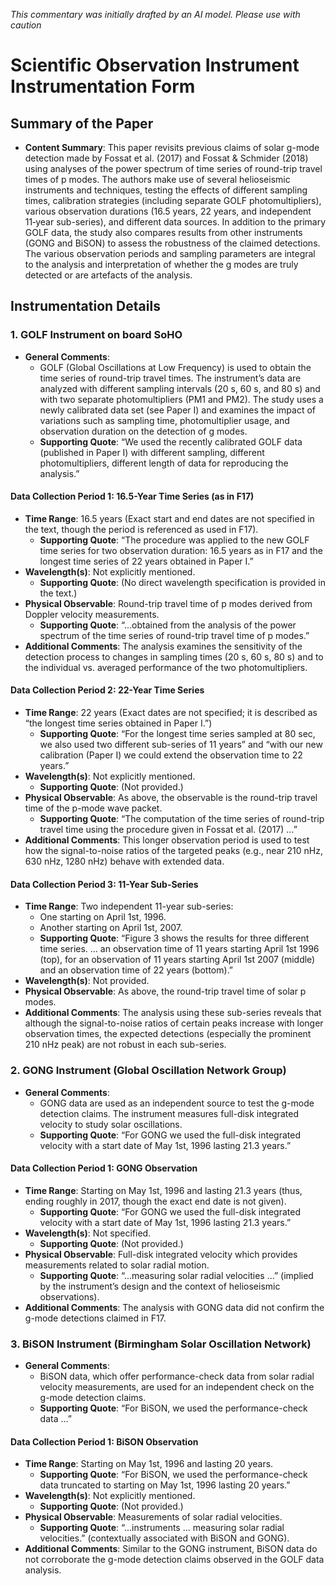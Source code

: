 _This commentary was initially drafted by an AI model. Please use with caution_

# Scientific Observation Instrument Instrumentation Form

## Summary of the Paper
- **Content Summary**: This paper revisits previous claims of solar g-mode detection made by Fossat et al. (2017) and Fossat & Schmider (2018) using analyses of the power spectrum of time series of round-trip travel times of p modes. The authors make use of several helioseismic instruments and techniques, testing the effects of different sampling times, calibration strategies (including separate GOLF photomultipliers), various observation durations (16.5 years, 22 years, and independent 11‑year sub-series), and different data sources. In addition to the primary GOLF data, the study also compares results from other instruments (GONG and BiSON) to assess the robustness of the claimed detections. The various observation periods and sampling parameters are integral to the analysis and interpretation of whether the g modes are truly detected or are artefacts of the analysis.

## Instrumentation Details

### 1. GOLF Instrument on board SoHO
- **General Comments**:
   - GOLF (Global Oscillations at Low Frequency) is used to obtain the time series of round-trip travel times. The instrument’s data are analyzed with different sampling intervals (20 s, 60 s, and 80 s) and with two separate photomultipliers (PM1 and PM2). The study uses a newly calibrated data set (see Paper I) and examines the impact of variations such as sampling time, photomultiplier usage, and observation duration on the detection of g modes.
   - **Supporting Quote**: “We used the recently calibrated GOLF data (published in Paper I) with different sampling, different photomultipliers, different length of data for reproducing the analysis.”

#### Data Collection Period 1: 16.5-Year Time Series (as in F17)
- **Time Range**: 16.5 years (Exact start and end dates are not specified in the text, though the period is referenced as used in F17).
   - **Supporting Quote**: “The procedure was applied to the new GOLF time series for two observation duration: 16.5 years as in F17 and the longest time series of 22 years obtained in Paper I.”
- **Wavelength(s)**: Not explicitly mentioned.
   - **Supporting Quote**: (No direct wavelength specification is provided in the text.)
- **Physical Observable**: Round-trip travel time of p modes derived from Doppler velocity measurements.
   - **Supporting Quote**: “...obtained from the analysis of the power spectrum of the time series of round-trip travel time of p modes.”
- **Additional Comments**: The analysis examines the sensitivity of the detection process to changes in sampling times (20 s, 60 s, 80 s) and to the individual vs. averaged performance of the two photomultipliers.

#### Data Collection Period 2: 22-Year Time Series
- **Time Range**: 22 years (Exact dates are not specified; it is described as “the longest time series obtained in Paper I.”)
   - **Supporting Quote**: “For the longest time series sampled at 80 sec, we also used two different sub-series of 11 years” and “with our new calibration (Paper I) we could extend the observation time to 22 years.”
- **Wavelength(s)**: Not explicitly mentioned.
   - **Supporting Quote**: (Not provided.)
- **Physical Observable**: As above, the observable is the round-trip travel time of the p-mode wave packet.
   - **Supporting Quote**: “The computation of the time series of round-trip travel time using the procedure given in Fossat et al. (2017) …”
- **Additional Comments**: This longer observation period is used to test how the signal-to-noise ratios of the targeted peaks (e.g., near 210 nHz, 630 nHz, 1280 nHz) behave with extended data.

#### Data Collection Period 3: 11-Year Sub-Series
- **Time Range**: Two independent 11-year sub-series:
   - One starting on April 1st, 1996.
   - Another starting on April 1st, 2007.
   - **Supporting Quote**: “Figure 3 shows the results for three different time series. ... an observation time of 11 years starting April 1st 1996 (top), for an observation of 11 years starting April 1st 2007 (middle) and an observation time of 22 years (bottom).”
- **Wavelength(s)**: Not provided.
- **Physical Observable**: As above, the round-trip travel time of solar p modes.
- **Additional Comments**: The analysis using these sub-series reveals that although the signal-to-noise ratios of certain peaks increase with longer observation times, the expected detections (especially the prominent 210 nHz peak) are not robust in each sub-series.

### 2. GONG Instrument (Global Oscillation Network Group)
- **General Comments**:
   - GONG data are used as an independent source to test the g-mode detection claims. The instrument measures full-disk integrated velocity to study solar oscillations.
   - **Supporting Quote**: “For GONG we used the full-disk integrated velocity with a start date of May 1st, 1996 lasting 21.3 years.”
   
#### Data Collection Period 1: GONG Observation
- **Time Range**: Starting on May 1st, 1996 and lasting 21.3 years (thus, ending roughly in 2017, though the exact end date is not given).
   - **Supporting Quote**: “For GONG we used the full-disk integrated velocity with a start date of May 1st, 1996 lasting 21.3 years.”
- **Wavelength(s)**: Not specified.
   - **Supporting Quote**: (Not provided.)
- **Physical Observable**: Full-disk integrated velocity which provides measurements related to solar radial motion.
   - **Supporting Quote**: “...measuring solar radial velocities …” (implied by the instrument’s design and the context of helioseismic observations).
- **Additional Comments**: The analysis with GONG data did not confirm the g-mode detections claimed in F17.

### 3. BiSON Instrument (Birmingham Solar Oscillation Network)
- **General Comments**:
   - BiSON data, which offer performance-check data from solar radial velocity measurements, are used for an independent check on the g-mode detection claims.
   - **Supporting Quote**: “For BiSON, we used the performance-check data …”
   
#### Data Collection Period 1: BiSON Observation
- **Time Range**: Starting on May 1st, 1996 and lasting 20 years.
   - **Supporting Quote**: “For BiSON, we used the performance-check data truncated to starting on May 1st, 1996 lasting 20 years.”
- **Wavelength(s)**: Not explicitly mentioned.
   - **Supporting Quote**: (Not provided.)
- **Physical Observable**: Measurements of solar radial velocities.
   - **Supporting Quote**: “...instruments … measuring solar radial velocities.” (contextually associated with BiSON and GONG).
- **Additional Comments**: Similar to the GONG instrument, BiSON data do not corroborate the g-mode detection claims observed in the GOLF data analysis.
